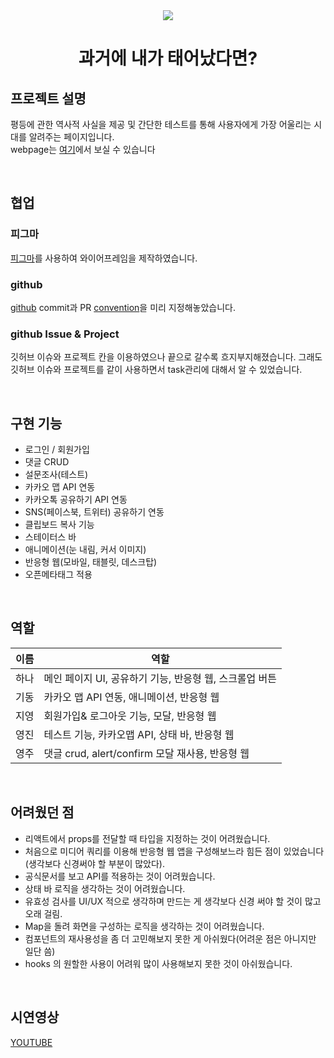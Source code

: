 <div align="center">
<img src="https://user-images.githubusercontent.com/116064922/215367731-619092ca-8f9f-459f-9005-299adb77053a.png" width:"50%" height: "50%">       
  
# 과거에 내가 태어났다면?
</div>

## 프로젝트 설명
평등에 관한 역사적 사실을 제공 및 간단한 테스트를 통해 사용자에게 가장 어울리는 시대를 알려주는 페이지입니다.</br>
webpage는 [여기](https://celebfive-snowy.vercel.app/)에서 보실 수 있습니다

</br>

## 협업

### 피그마
[피그마](https://www.figma.com/file/1TWBRMaGt5W7wT8RtXqdRa?node-id=0:1)를 사용하여 와이어프레임을 제작하였습니다.

### github
[github](https://github.com/ehfdl/celebfive) commit과 PR [convention](https://www.notion.so/df6187c19d644e9489244636910e411a)을 미리 지정해놓았습니다.

### github Issue & Project
깃허브 이슈와 프로젝트 칸을 이용하였으나 끝으로 갈수록 흐지부지해졌습니다.
그래도 깃허브 이슈와 프로젝트를 같이 사용하면서 task관리에 대해서 알 수 있었습니다.

</br>
  
## 구현 기능

- 로그인 / 회원가입
- 댓글 CRUD
- 설문조사(테스트)
- 카카오 맵 API 연동
- 카카오톡 공유하기 API 연동
- SNS(페이스북, 트위터) 공유하기 연동
- 클립보드 복사 기능
- 스테이터스 바
- 애니메이션(눈 내림, 커서 이미지)
- 반응형 웹(모바일, 태블릿, 데스크탑)
- 오픈메타태그 적용

</br>

## 역할

|이름|역할|
|---|---|
|하나|메인 페이지 UI, 공유하기 기능, 반응형 웹, 스크롤업 버튼|
|기동|카카오 맵 API 연동, 애니메이션, 반응형 웹|
|지영|회원가입& 로그아웃 기능, 모달, 반응형 웹|
|영진|테스트 기능, 카카오맵 API, 상태 바, 반응형 웹|
|영주|댓글 crud, alert/confirm 모달 재사용, 반응형 웹|

</br>

## 어려웠던 점

- 리액트에서 props를 전달할 때 타입을 지정하는 것이 어려웠습니다.
- 처음으로 미디어 쿼리를 이용해 반응형 웹 앱을 구성해보느라 힘든 점이 있었습니다 (생각보다 신경써야 할 부분이 많았다).
- 공식문서를 보고 API를 적용하는 것이 어려웠습니다.
- 상태 바 로직을 생각하는 것이 어려웠습니다.
- 유효성 검사를 UI/UX 적으로 생각하며 만드는 게 생각보다 신경 써야 할 것이 많고 오래 걸림.
- Map을 돌려 화면을 구성하는 로직을 생각하는 것이 어려웠습니다.
- 컴포넌트의 재사용성을 좀 더 고민해보지 못한 게 아쉬웠다(어려운 점은 아니지만 일단 씀)
- hooks 의 원할한 사용이 어려워 많이 사용해보지 못한 것이 아쉬웠습니다.

</br> 

## 시연영상

[YOUTUBE](https://youtu.be/-39cS-8eCR4)
